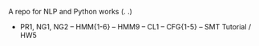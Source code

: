 A repo for NLP and Python works (. .)


- PR1, NG1, NG2 – HMM{1-6} – HMM9 – CL1 – CFG{1-5} – SMT Tutorial / HW5
